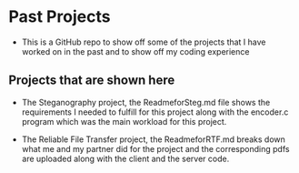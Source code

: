 # Past Projects

- This is a GitHub repo to show off some of the projects that I have worked on in the past and to show off my coding experience


## Projects that are shown here

- The Steganography project, the ReadmeforSteg.md file shows the requirements I needed to fulfill for this project along with the encoder.c program which was the main workload for this project.

- The Reliable File Transfer project, the ReadmeforRTF.md breaks down what me and my partner did for the project and the corresponding pdfs are uploaded along with the client and the server code.
